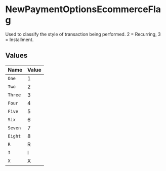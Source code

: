# NewPaymentOptionsEcommerceFlag

Used to classify the style of transaction being performed. 2 = Recurring, 3 = Installment.


## Values

| Name    | Value   |
| ------- | ------- |
| `One`   | 1       |
| `Two`   | 2       |
| `Three` | 3       |
| `Four`  | 4       |
| `Five`  | 5       |
| `Six`   | 6       |
| `Seven` | 7       |
| `Eight` | 8       |
| `R`     | R       |
| `I`     | I       |
| `X`     | X       |